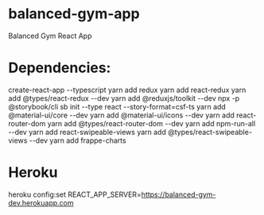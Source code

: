 # balanced-gym-app
Balanced Gym React App


# Dependencies:
create-react-app --typescript
yarn add redux
yarn add react-redux 
yarn add @types/react-redux --dev
yarn add @reduxjs/toolkit --dev
npx -p @storybook/cli sb init --type react --story-format=csf-ts
yarn add @material-ui/core --dev
yarn add @material-ui/icons --dev
yarn add react-router-dom
yarn add @types/react-router-dom --dev
yarn add npm-run-all --dev
yarn add react-swipeable-views
yarn add @types/react-swipeable-views --dev
yarn add frappe-charts

# Heroku
heroku config:set REACT_APP_SERVER=https://balanced-gym-dev.herokuapp.com